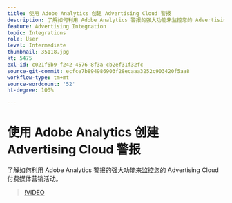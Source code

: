 ```yaml
---
title: 使用 Adobe Analytics 创建 Advertising Cloud 警报
description: 了解如何利用 Adobe Analytics 警报的强大功能来监控您的 Advertising Cloud 付费媒体营销活动。
feature: Advertising Integration
topic: Integrations
role: User
level: Intermediate
thumbnail: 35118.jpg
kt: 5475
exl-id: c021f6b9-f242-4576-8f3a-cb2ef31f32fc
source-git-commit: ecfce7b894986903f28ecaaa3252c903420f5aa8
workflow-type: tm+mt
source-wordcount: '52'
ht-degree: 100%

---
```


# 使用 Adobe Analytics 创建 Advertising Cloud 警报

了解如何利用 Adobe Analytics 警报的强大功能来监控您的 Advertising Cloud 付费媒体营销活动。

>[!VIDEO](https://video.tv.adobe.com/v/40947/?quality=12&learn=on&captions=chi_hans)
